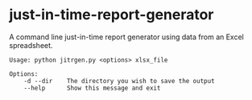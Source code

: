 # just-in-time-report-generator
 A command line just-in-time report generator using data from an Excel spreadsheet.

    Usage: python jitrgen.py <options> xlsx_file

    Options:
        -d --dir    The directory you wish to save the output
        --help      Show this message and exit
